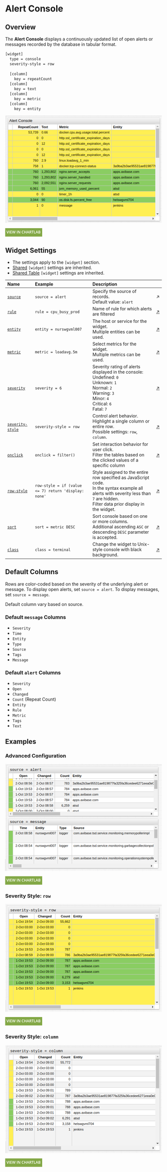 # Alert Console

## Overview

The **Alert Console** displays a continuously updated list of open alerts or messages recorded by the database in tabular format.

```ls
[widget]
  type = console
  severity-style = row
  
  [column]
    key = repeatCount
  [column]
    key = text
  [column]
    key = metric
  [column]
    key = entity
```

![](./images/alert-console-title.png)

[![](../../images/button.png)](https://apps.axibase.com/chartlab/b8804073)

## Widget Settings

* The settings apply to the `[widget]` section.
* [Shared](../shared/README.md#widget-settings) `[widget]` settings are inherited.
* [Shared Table](../shared-table/README.md#widget-settings) `[widget]` settings are inherited.

Name | Example | Description | &nbsp;
:--|:--|:--|:--
<a name="source"></a>[`source`](#source) | `source = alert` | Specify the source of records.<br>Default value: `alert` | ↗
<a name="rule"></a>[`rule`](#rule) | `rule = cpu_busy_prod` | Name of rule for which alerts are filtered | [↗](https://apps.axibase.com/chartlab/0db89ed0/11/)
<a name="entity"></a>[`entity`](#entity) | `entity = nurswgvml007` | The host or service for the widget.<br>Multiple entities can be used.| [↗](https://apps.axibase.com/chartlab/0db89ed0/7/)
<a name="metric"></a>[`metric`](#metric) | `metric = loadavg.5m` | Select metrics for the widget.<br>Multiple metrics can be used.| [↗](https://apps.axibase.com/chartlab/0db89ed0/8/)
<a name="severity"></a>[`severity`](#severity) | `severity = 6` | Severity rating of alerts displayed in the console:<br>Undefined: `0`<br>Unknown: `1`<br>Normal: `2`<br>Warning: `3`<br>Minor: `4`<br>Critical: `6`<br>Fatal: `7`| [↗](https://apps.axibase.com/chartlab/0db89ed0/3/)
<a name="severity-style"></a>[`severity-style`](#severity-style) | `severity-style = row`| Control alert behavior. Highlight a single column or entire row.<br>Possible settings: `row`, `column`.| [↗](https://apps.axibase.com/chartlab/0db89ed0/4/)
<a name="onclick"></a>[`onclick`](#onclick) | `onclick = filter()` | Set interaction behavior for user click.<br>Filter the tables based on the clicked values of a specific column | [↗](https://apps.axibase.com/chartlab/0db89ed0/5/)
<a name="row-style"></a>[`row-style`](#row-style) | `row-style = if (value <= 7) return 'display: none'` | Style assigned to the entire row specified as JavaScript code.<br>In the syntax example all alerts with severity less than `7` are hidden.<br>Filter data prior display in the widget. | [↗](https://apps.axibase.com/chartlab/0db89ed0/6/)
<a name="sort"></a>[`sort`](#sort) | `sort = metric DESC` | Sort console based on one or more columns.<br>Additional ascending `ASC` or descending `DESC` parameter is accepted.| [↗](https://apps.axibase.com/chartlab/0db89ed0/9/)
<a name="class"></a>[`class`](#class) | `class = terminal` | Change the widget to Unix-style console with black background.| [↗](https://apps.axibase.com/chartlab/0db89ed0/10/)

## Default Columns

Rows are color-coded based on the severity of the underlying alert or message. To display open alerts, set `source = alert`. To display messages, set `source = message`.

Default column vary based on source.

### Default `message` Columns

* `Severity`
* `Time`
* `Entity`
* `Type`
* `Source`
* `Tags`
* `Message`

### Default `alert` Columns

* `Severity`
* `Open`
* `Changed`
* `Count` (Repeat Count)
* `Entity`
* `Rule`
* `Metric`
* `Tags`
* `Text`

## Examples

### Advanced Configuration

![](./images/advanced-configuration.png)

[![](../../images/button.png)](https://apps.axibase.com/chartlab/84fda148)

### Severity Style: `row`

![](./images/severity-style-row.png)

[![](../../images/button.png)](https://apps.axibase.com/chartlab/f5ed12c6)

### Severity Style: `column`

![](./images/severity-style-column.png)

[![](../../images/button.png)](https://apps.axibase.com/chartlab/cc0f7333)